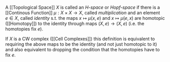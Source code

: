 A [[Topological Space]] $X$ is called an *H-space* or *Hopf-space* if there is a [[Continous Function]] $\mu:X\times X\rightarrow X$, called *multiplication* and an element $e\in X$, called *identity* s.t. the maps $x\mapsto \mu(x,e)$ and $x\mapsto \mu(e,x)$ are homotopic ([[Homotopy]])  to the identity through maps $(X,e)\rightarrow (X,e)$ (i.e. the homotopies fix $e$). 

If $X$ is a CW complex ([[Cell Complexes]]) this definition is equivalent to requiring the above maps to be the identity (and not just homotopic to it) and also equivalent to dropping the condition that the homotopies have to fix $e$.